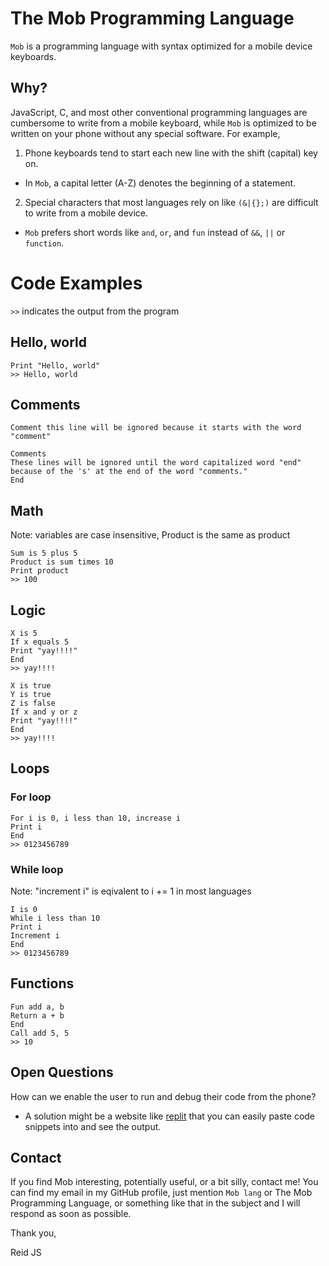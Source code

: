 # The Mob Programming Language
`Mob` is a programming language with syntax optimized for a mobile device keyboards.

## Why?
JavaScript, C, and most other conventional programming languages are cumbersome to write from a mobile keyboard, while `Mob` is optimized to be written on your phone without any special software. For example, 
1. Phone keyboards tend to start each new line with the shift (capital) key on.
  - In `Mob`, a capital letter (A-Z) denotes the beginning of a statement. 
2. Special characters that most languages rely on like `(&|{};)` are difficult to write from a mobile device.
  - `Mob` prefers short words like `and`, `or`, and `fun` instead of `&&`, `||` or `function`. 

# Code Examples
`>>` indicates the output from the program

## Hello, world
```
Print "Hello, world"
>> Hello, world
```


## Comments
```
Comment this line will be ignored because it starts with the word "comment"
```

```
Comments 
These lines will be ignored until the word capitalized word "end" 
because of the 's' at the end of the word "comments."
End
```

## Math
Note: variables are case insensitive, Product is the same as product

```
Sum is 5 plus 5
Product is sum times 10
Print product
>> 100
```



## Logic
```
X is 5
If x equals 5
Print "yay!!!!"
End
>> yay!!!!
```

```
X is true
Y is true
Z is false
If x and y or z
Print "yay!!!!"
End
>> yay!!!!
```

## Loops
### For loop
```
For i is 0, i less than 10, increase i
Print i
End
>> 0123456789
```
### While loop
Note: "increment i" is eqivalent to i += 1 in most languages

```
I is 0
While i less than 10
Print i
Increment i
End
>> 0123456789
```

## Functions
```
Fun add a, b
Return a + b
End
Call add 5, 5
>> 10
```

## Open Questions
How can we enable the user to run and debug their code from the phone?
  - A solution might be a website like [replit](https://replit.com/) that you can easily paste code snippets into and see the output. 


## Contact
If you find Mob interesting, potentially useful, or a bit silly, contact me! You can find my email in my GitHub profile, just mention `Mob lang` or The Mob Programming Language, or something like that in the subject and I will respond as soon as possible. 

Thank you,

Reid JS
